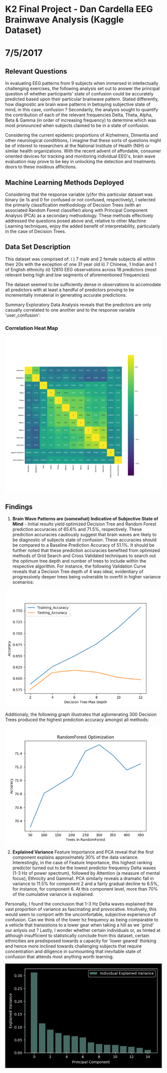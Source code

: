 #  K2 Final Project - Dan Cardella                                      EEG Brainwave Analysis (Kaggle Dataset)
#    7/5/2017


## Relevant Questions
In evaluating EEG patterns from 9 subjects when immersed in intellectually challenging exercises, the following analysis set out to answer the principal question of whether participants' state of confusion could be accurately predicted based upon their particular brainwave pattern. Stated differently, how diagnostic are brain wave patterns in betraying subjective state of mind, in this case, confusion ? Secondarily, the analysis sought to quantify the contribution of each of the relevant frequencies Delta, Theta, Alpha, Beta & Gamma (in order of increasing frequency) to determine which was most pronounced when subjects claimed to be in a state of confusion.

Considering the current epidemic proportions of Alzheimers, Dimentia and other neurological condititions, I imagine that these sorts of questions might be of interest to researchers at the National Institute of Health (NIH) or similar health organizations. With the recent advent of affordable, consumer oriented devices for tracking and monitoring individual EEG's, brain wave evaluation may prove to be key in unlocking the detection and treatments doors to these insidious afflictions. 

## Machine Learning Methods Deployed
Considering that the response variable (y)for this particular dataset was binary (ie 1s and 0 for confused or not confused, respectively), I selected the primarly classification methodology of Decision Trees (with an associated Random Forest classifier) along with Principal Component Analysis (PCA) as a secondary methodology.  These methods effectively addressed the questions posed above and, relative to other Machine Learning techniques, enjoy the added benefit of interpretability, particularly in the case of Decision Trees.


## Data Set Description

This dataset was comprised of:
i ) 7 male and 2 female subjects all within their 20s with the exception of one 31 year old
ii) 7 Chinese, 1 Indian and 1 of English ethnicity 
iii) 12810 EEG observations across 18 predictors (most relevant being high and low segments of aforementioned frequencies)

The dataset seemed to be sufficiently dense in observations to accomodate all predictors with at least a handful of predictors proving to be incrementally inmaterial in generating accurate predictions. 

Summary Exploratory Data Analysis reveals that the predictors are only casually correlated to one another and to the response variable 'user_confusion':

### Correlation Heat Map
![Correlation Heat Map](correlation_map.png)


## Findings

1. **Brain Wave Patterns are (somewhat) Indicative of Subjective State of Mind** - Initial results yield optimized Decision Tree and Random Forest prediction accuracies of 65.6% and 71.5%, respectively. These prediction accuracies cautiously suggest that brain waves are likely to be diagnostic of subjects state of confusion. These accuracies should be compared to a Baseline Prediction Accuracy of 51.1%. It should be further noted that these prediction accuracies benefited from optimized methods of Grid Search and Cross Validated techniques to search out the optimum tree depth and number of trees to include within the respective algorithm. For instance, the following Validation Curve reveals that a Decision Tree depth of 4 was ideal, evidentiary of progressively deeper trees being vulnerable to overfit in higher variance scenarios: 

![Validation Curve](validation_curve.png)

Additionaly, the following graph illustrates that aglomerating 300 Decision Trees produced the highest prediction accuracy amongst all methods:

![Random Forest Optimization](random_forest.png)


2. **Explained Variance** Feature Importance and PCA reveal that the first component explains approximately 30% of the data variance. Interestingly, in the case of Feature Importance, this highest ranking predictor turned out to be the lowest predictor frequency Delta waves (1-3 Hz of power spectrum), followed by Attention (a measure of mental focus), Ethnicity and Gamma1. PCA similarly reveals a dramatic fall in variance to 11.5% for component 2 and a fairly gradual decline to 6.5%, for instance, for component 6. At this component level, more than 70% of the cumulative variance is explained.  

Personally, I found the conclusion that 1-3 Hz Delta waves explained the vast proportion of variance as fascinating and provocative. Intuitively, this would seem to comport with the uncomfortable, subjective experience of confusion. Can we think of the lower hz frequency as being comparable to a vehicle that transistions to a lower gear when taking a hill as we 'grind' our anlysis out ? Lastly, I wonder whether certain individuals or, as hinted at although insufficient to statistically conclude from this dataset, certain ethnicities are predisposed towards a capacity for 'lower geared' thinking and hence more inclined towards challenging subjects that require concentration and diligence in surmounting that inevitable state of confusion that attends most anything worth learning.  

![Explained Variance](explained_variance.png)